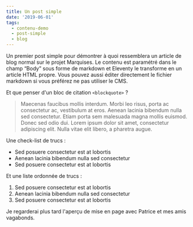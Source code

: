 ```yaml
---
title: Un post simple
date: '2019-06-01'
tags:
  - contenu-demo
  - post-simple
  - blog
---
```

Un premier post simple pour démontrer à quoi ressemblera un article de blog normal sur le projet Marquises. Le contenu est paramétré dans le champ “Body” sous forme de markdown et  Eleventy le transforme en un article HTML propre. Vous pouvez aussi éditer directement le fichier markdown si vous préférez ne pas utiliser le CMS.

Et que penser d'un bloc de citation  `<blockquote>` ?

> Maecenas faucibus mollis interdum. Morbi leo risus, porta ac consectetur ac, vestibulum at eros. Aenean lacinia bibendum nulla sed consectetur. Etiam porta sem malesuada magna mollis euismod. Donec sed odio dui. Lorem ipsum dolor sit amet, consectetur adipiscing elit. Nulla vitae elit libero, a pharetra augue.

Une check-list de trucs : 

- Sed posuere consectetur est at lobortis
- Aenean lacinia bibendum nulla sed consectetur
- Sed posuere consectetur est at lobortis

Et une liste ordonnée de trucs :

1. Sed posuere consectetur est at lobortis
2. Aenean lacinia bibendum nulla sed consectetur
3. Sed posuere consectetur est at lobortis


Je regarderai plus tard l'aperçu de mise en page avec Patrice et mes amis vagabonds.
